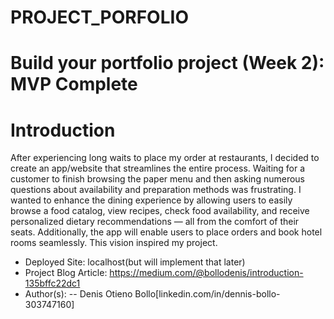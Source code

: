 # PROJECT_PORFOLIO
# Build your portfolio project (Week 2): MVP Complete
# Introduction
After experiencing long waits to place my order at restaurants, I decided to create an app/website that streamlines the entire process. Waiting for a customer to finish browsing the paper menu and then asking numerous questions about availability and preparation methods was frustrating. I wanted to enhance the dining experience by allowing users to easily browse a food catalog, view recipes, check food availability, and receive personalized dietary recommendations — all from the comfort of their seats. Additionally, the app will enable users to place orders and book hotel rooms seamlessly. This vision inspired my project.
- Deployed Site: localhost(but will implement that later)
- Project Blog Article: https://medium.com/@bollodenis/introduction-135bffc22dc1
- Author(s):
    -- Denis Otieno Bollo[linkedin.com/in/dennis-bollo-303747160]
